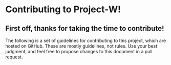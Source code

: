 <h1>Contributing to Project-W!</h1>

## First off, thanks for taking the time to contribute! 

The following is a set of guidelines for contributing to this project, which are hosted on GitHub. These are mostly guidelines, not rules. Use your best judgment, and feel free to propose changes to this document in a pull request.

